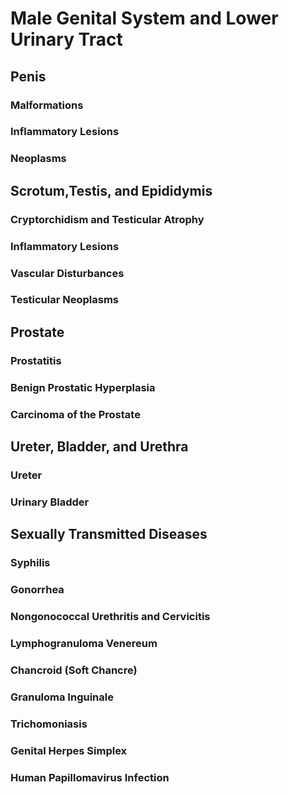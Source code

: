 # Male Genital System and Lower Urinary Tract
## Penis 
### Malformations 

### Inflammatory Lesions  
### Neoplasms  
## Scrotum,Testis, and Epididymis 
### Cryptorchidism and Testicular Atrophy  
### Inflammatory Lesions  
### Vascular Disturbances  
### Testicular Neoplasms  
## Prostate 
### Prostatitis  
### Benign Prostatic Hyperplasia  
### Carcinoma of the Prostate  
## Ureter, Bladder, and Urethra 
### Ureter  
### Urinary Bladder  
## Sexually Transmitted Diseases 
### Syphilis  
### Gonorrhea  
### Nongonococcal Urethritis and Cervicitis  
### Lymphogranuloma Venereum  
### Chancroid (Soft Chancre)  
### Granuloma Inguinale  
### Trichomoniasis  
### Genital Herpes Simplex  
### Human Papillomavirus Infection  